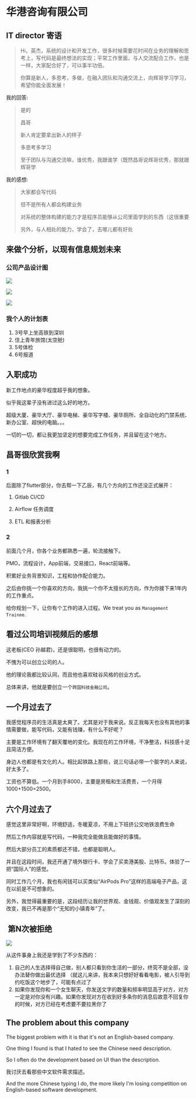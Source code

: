 # 华港咨询有限公司

## IT director 寄语

> Hi，英杰，系统的设计和开发工作，很多时候需要花时间在业务的理解和思考上，写代码是最终想法的实现；平常工作里面，与人交流配合工作，也是一样，大家配合好了，可以事半功倍。 
>
> 你算是新人，多思考，多做，在融入团队和沟通交流上，向辉哥学习学习，希望你能全面发展！

我的回答:

> 是的
>
> 昌哥
>
> 新人肯定要拿出新人的样子
>
> 多思考多学习
>
> 至于团队与沟通交流嘛，谁优秀，我跟谁学（既然昌哥说辉哥优秀，那就跟辉哥学

我的感想: 

> 大家都会写代码
>
> 但不是所有人都会构建业务
>
> 对系统的整体构建的能力才是程序员能够从公司里面学到的东西（这很重要
>
> 另外，与人相处的能力，学会了，去哪儿都有好处

## 来做个分析，以现有信息规划未来

### 公司产品设计图

![](.gitbook/assets/mmexport1617346563505.jpg)

![](.gitbook/assets/mmexport1617346567458.png)

![](.gitbook/assets/mmexport1617346575560.jpg)

### 我个人的计划表

1. 3号早上坐高铁到深圳
2. 住上青年旅馆\(太空舱\)
3. 5号体检
4. 6号报道

## 入职成功

新工作地点的豪华程度超乎我的想象。

似乎我这辈子没有进过这么好的地方。

超级大厦、豪华大厅、豪华电梯、豪华写字楼、豪华厕所、全自动化的门禁系统、新办公室、超快的电脑。。。

一切的一切，都让我更加坚定的想要完成工作任务，并且留在这个地方。

## 昌哥很欣赏我啊

### 1

后面除了flutter部分，你去帮一下乙辰，有几个方向的工作还没正式展开： 

1. Gitlab CI/CD 

2. Airflow 任务调度 

3. ETL 和报表分析

### 2

前面几个月，你各个业务都熟悉一遍，轮流接触下。 

PMO，流程设计，App前端，交易接口，React前端等。 

积累好业务背景知识，工程和协作配合能力。

之后由你挑一个你喜欢的方向，我挑一个你不太擅长的方向，作为你接下来1年内的工作重点。

给你规划一下，让你有个工作的进入过程。We treat you as `Management Trainee`.

## 看过公司培训视频后的感想

这老板\(CEO 孙越君\)，还是很聪明，也很有动力的。

不愧为可以创立公司的人。

他的理论我都比较认同，而且他也喜欢硅谷风格的创业方式。

总体来讲，他就是要创立一个`跨国科技金融公司`。

## 一个月过去了

我感觉程序员的生活真是太爽了。尤其是对于我来说。反正我每天也没有其他的事情需要做，能写代码，又能有钱赚，有什么不好呢？

主要是工作环境有了翻天覆地的变化。我现在的工作环境，干净整洁，科技感十足且简洁方便。

身边人也都是有文化的人。相比起铁路上那些，说三句话必带一个脏字的人来说，好太多了。

工资也不算低。一个月到手8000，主要是房租和生活费贵，一个月得1000+1500=2500。

## 六个月过去了

感觉这里非常好啊，环境舒适，冬暖夏凉，不用上下班挤公交地铁浪费生命

然后工作内容就是写代码，一种我完全能做且能做好的事情。

然后大部分员工的素质都还不错，也都是聪明人。

并且在这段时间，我还开通了境外银行卡、学会了买卖港美股、比特币。体验了一把“国际人”的感觉。

同时工作几个月，我也有闲钱可以买类似“AirPods Pro”这样的高端电子产品，这在以前是不可想象的。

另外，我觉得最重要的是，这段经历让我的世界观、金钱观、价值观发生了深刻的改变，我已不再是那个“无知的小镇青年”了。

##  第N次被拒绝

![](.gitbook/assets/2021-9-21_17-1-45.jpeg)

从这件事身上我还是学到了不少东西的：

1. 自己的人生选择得自己做，别人都只看到你生活的一部分，终究不是全部，没办法替你做出最优选择 （就这儿来讲，我本来只想好好看看电影，被人引导到约吃饭这个地步了，可能有点过了
2. 如果你发现你和一个女生聊天，你发送文字的数量和频率明显高于对方，对方一定是对你没有兴趣。如果你发现对方在收到好多条你的消息后故意不回复你的时候，对方已经在考虑要不要拉黑你了

## The problem about this company

The biggest problem with it is that it's not an English-based company.



One thing I found is that I hated to see the Chinese need description.

So I often do the development based on UI than the description.

我讨厌去看那些中文软件需求描述。



And the more Chinese typing I do, the more likely I'm losing competition on English-based software development.



